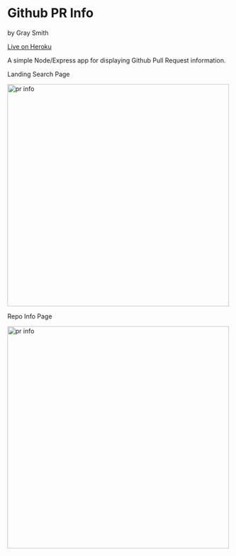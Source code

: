 # Github PR Info

by Gray Smith

<a href="https://gh-pr-info.herokuapp.com/">Live on Heroku</a>

A simple Node/Express app for displaying Github Pull Request information.

Landing Search Page

<img src="https://i.imgur.com/UORWa8U.png" alt="pr info" width="500" />

Repo Info Page

<img src="https://i.imgur.com/6j9cRtP.png" alt="pr info" width="500" />
